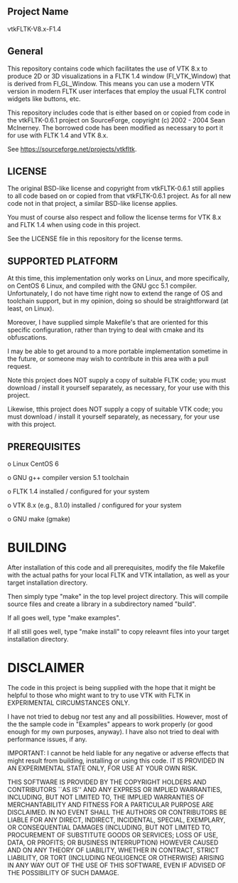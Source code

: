 Project Name
------------
vtkFLTK-V8.x-F1.4


General
-------
This repository contains code which facilitates the use of VTK 8.x to produce
2D or 3D visualizations in a FLTK 1.4 window (Fl_VTK_Window) that is derived
from Fl_GL_Window. This means you can use a modern VTK version in modern FLTK
user interfaces that employ the usual FLTK control widgets like buttons, etc.

This repository includes code that is either based on or copied from code in
the vtkFLTK-0.6.1 project on SourceForge, copyright (c) 2002 - 2004 Sean
McInerney. The borrowed code has been modified as necessary to port it for use
with FLTK 1.4 and VTK 8.x.

See https://sourceforge.net/projects/vtkfltk.


LICENSE
-------
The original BSD-like license and copyright from vtkFLTK-0.6.1 still applies to
all code based on or copied from that vtkFLTK-0.6.1 project. As for all new code
not in that project, a similar BSD-like license applies.

You must of course also respect and follow the license terms for VTK 8.x and FLTK 1.4
when using code in this project.

See the LICENSE file in this repository for the license terms.


SUPPORTED PLATFORM
------------------
At this time, this implementation only works on Linux, and more specifically,
on CentOS 6 Linux, and compiled with the GNU gcc 5.1 compiler. Unfortunately,
I do not have time right now to extend the range of OS and toolchain support,
but in my opinion, doing so should be straightforward (at least, on Linux).

Moreover, I have supplied simple Makefile's that are oriented for this
specific configuration, rather than trying to deal with cmake and its
obfuscations.

I may be able to get around to a more portable implementation sometime in the
future, or someone may wish to contribute in this area with a pull request.

Note this project does NOT supply a copy of suitable FLTK code; you must
download / install it yourself separately, as necessary, for your use with
this project.

Likewise, tthis project does NOT supply a copy of suitable VTK code; you must
download / install it yourself separately, as necessary, for your use with
this project.


PREREQUISITES
-------------

  o Linux CentOS 6

  o GNU g++ compiler version 5.1 toolchain

  o FLTK 1.4 installed / configured for your system

  o VTK 8.x (e.g., 8.1.0) installed / configured for your system

  o GNU make (gmake)


BUILDING
========

After installation of this code and all prerequisites, modify the file
Makefile with the actual paths for your local FLTK and VTK intallation,
as well as your target installation directory.

Then simply type "make" in the top level project directory. This will
compile source files and create a library in a subdirectory named "build".

If all goes well, type "make examples".

If all still goes well, type "make install" to copy releavnt files into
your target installation directory.


DISCLAIMER
==========

The code in this project is being supplied with the hope that it might be
helpful to those who might want to try to use VTK with FLTK in EXPERIMENTAL
CIRCUMSTANCES ONLY.

I have not tried to debug nor test any and all possibilities. However, most
of the the sample code in "Examples" appears to work properly (or good enough
for my own purposes, anyway). I have also not tried to deal with performance
issues, if any.

IMPORTANT: I cannot be held liable for any negative or adverse effects that
might result from building, installing or using this code. IT IS PROVIDED IN
AN EXPERIMENTAL STATE ONLY, FOR USE AT YOUR OWN RISK.

  THIS SOFTWARE IS PROVIDED BY THE COPYRIGHT HOLDERS AND CONTRIBUTORS ``AS IS''
  AND ANY EXPRESS OR IMPLIED WARRANTIES, INCLUDING, BUT NOT LIMITED TO, THE
  IMPLIED WARRANTIES OF MERCHANTABILITY AND FITNESS FOR A PARTICULAR PURPOSE
  ARE DISCLAIMED. IN NO EVENT SHALL THE AUTHORS OR CONTRIBUTORS BE LIABLE FOR
  ANY DIRECT, INDIRECT, INCIDENTAL, SPECIAL, EXEMPLARY, OR CONSEQUENTIAL
  DAMAGES (INCLUDING, BUT NOT LIMITED TO, PROCUREMENT OF SUBSTITUTE GOODS OR
  SERVICES; LOSS OF USE, DATA, OR PROFITS; OR BUSINESS INTERRUPTION) HOWEVER
  CAUSED AND ON ANY THEORY OF LIABILITY, WHETHER IN CONTRACT, STRICT LIABILITY,
  OR TORT (INCLUDING NEGLIGENCE OR OTHERWISE) ARISING IN ANY WAY OUT OF THE USE
  OF THIS SOFTWARE, EVEN IF ADVISED OF THE POSSIBILITY OF SUCH DAMAGE.




